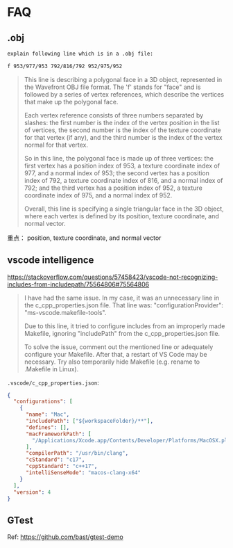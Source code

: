 # FAQ

## .obj

```txt
explain following line which is in a .obj file:

f 953/977/953 792/816/792 952/975/952
```

> This line is describing a polygonal face in a 3D object, represented in the Wavefront OBJ file format. The 'f' stands for "face" and is followed by a series of vertex references, which describe the vertices that make up the polygonal face.
>
> Each vertex reference consists of three numbers separated by slashes: the first number is the index of the vertex position in the list of vertices, the second number is the index of the texture coordinate for that vertex (if any), and the third number is the index of the vertex normal for that vertex.
>
> So in this line, the polygonal face is made up of three vertices: the first vertex has a position index of 953, a texture coordinate index of 977, and a normal index of 953; the second vertex has a position index of 792, a texture coordinate index of 816, and a normal index of 792; and the third vertex has a position index of 952, a texture coordinate index of 975, and a normal index of 952.
>
> Overall, this line is specifying a single triangular face in the 3D object, where each vertex is defined by its position, texture coordinate, and normal vector.

重点： position, texture coordinate, and normal vector

## vscode intelligence

<https://stackoverflow.com/questions/57458423/vscode-not-recognizing-includes-from-includepath/75564806#75564806>

> I have had the same issue. In my case, it was an unnecessary line in the c_cpp_properties.json file. That line was: "configurationProvider": "ms-vscode.makefile-tools".
>
> Due to this line, it tried to configure includes from an improperly made Makefile, ignoring "includePath" from the c_cpp_properties.json file.
>
> To solve the issue, comment out the mentioned line or adequately configure your Makefile. After that, a restart of VS Code may be necessary. Try also temporarily hide Makefile (e.g. rename to .Makefile in Linux).

`.vscode/c_cpp_properties.json`:

```json
{
  "configurations": [
    {
      "name": "Mac",
      "includePath": ["${workspaceFolder}/**"],
      "defines": [],
      "macFrameworkPath": [
        "/Applications/Xcode.app/Contents/Developer/Platforms/MacOSX.platform/Developer/SDKs/MacOSX.sdk/System/Library/Frameworks"
      ],
      "compilerPath": "/usr/bin/clang",
      "cStandard": "c17",
      "cppStandard": "c++17",
      "intelliSenseMode": "macos-clang-x64"
    }
  ],
  "version": 4
}
```

## GTest

Ref: <https://github.com/bast/gtest-demo>
